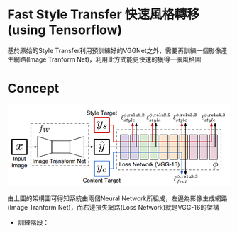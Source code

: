 # Fast Style Transfer 快速風格轉移 (using Tensorflow)
基於原始的Style Transfer利用預訓練好的VGGNet之外，需要再訓練一個影像產生網路(Image Tranform Net)，利用此方式能更快速的獲得一張風格圖


# Concept
![arch](https://github.com/s90210jacklen/Fast-Style-Transfer/blob/master/images/arch.png)

由上圖的架構圖可得知系統由兩個Neural Network所組成，左邊為影像生成網路(Image Tranform Net)，而右邊損失網路(Loss Network)就是VGG-16的架構

- 訓練階段：
